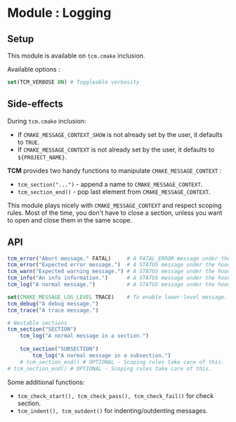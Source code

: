 # Module : Logging

## Setup

This module is available on `tcm.cmake` inclusion.

Available options :
```cmake
set(TCM_VERBOSE ON) # Toggleable verbosity
```

## Side-effects

During `tcm.cmake` inclusion:

* If `CMAKE_MESSAGE_CONTEXT_SHOW` is not already set by the user, it defaults to `TRUE`.
* If `CMAKE_MESSAGE_CONTEXT` is not already set by the user, it defaults to `${PROJECT_NAME}`.

__TCM__ provides two handy functions to manipulate `CMAKE_MESSAGE_CONTEXT` :
* `tcm_section("...")` - append a name to `CMAKE_MESSAGE_CONTEXT`.
* `tcm_section_end()` - pop last element from `CMAKE_MESSAGE_CONTEXT`.

This module plays nicely with `CMAKE_MESSAGE_CONTEXT` and respect scoping rules. 
Most of the time, you don't have to close a section, unless you want to open and close them in the same scope.


## API

```cmake 
tcm_error("Abort message." FATAL)     # A FATAL_ERROR message under the hood. 
tcm_error("Expected error message.")  # A STATUS message under the hood.
tcm_warn("Expected warning message.") # A STATUS message under the hood or as AUTHOR_WARNING by adding AUTHOR_WARNING .
tcm_info("An info information.")      # A STATUS message under the hood.
tcm_log("A normal message.")          # A STATUS message under the hood.

set(CMAKE_MESSAGE_LOG_LEVEL TRACE)    # To enable lower-level message.
tcm_debug("A debug message.")
tcm_trace("A trace message.")

# Nestable sections
tcm_section("SECTION")
    tcm_log("A normal message in a section.")
    
    tcm_section("SUBSECTION")
        tcm_log("A normal message in a subsection.")
    # tcm_section_end() # OPTIONAL - Scoping rules take care of this.
# tcm_section_end() # OPTIONAL - Scoping rules take care of this.
```

Some additional functions:
* `tcm_check_start(), tcm_check_pass(), tcm_check_fail()` for check section.
* `tcm_indent(), tcm_outdent()` for indenting/outdenting messages.
